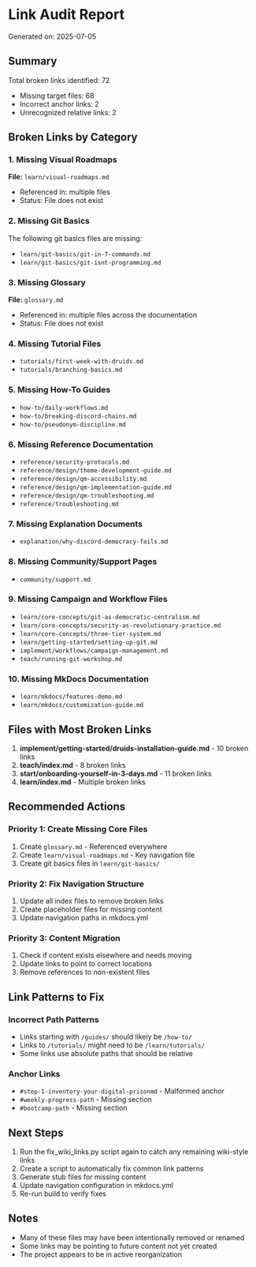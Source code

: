 # Link Audit Report

Generated on: 2025-07-05

## Summary

Total broken links identified: 72
- Missing target files: 68
- Incorrect anchor links: 2
- Unrecognized relative links: 2

## Broken Links by Category

### 1. Missing Visual Roadmaps
**File:** `learn/visual-roadmaps.md`
- Referenced in: multiple files
- Status: File does not exist

### 2. Missing Git Basics
The following git basics files are missing:
- `learn/git-basics/git-in-7-commands.md`
- `learn/git-basics/git-isnt-programming.md`

### 3. Missing Glossary
**File:** `glossary.md`
- Referenced in: multiple files across the documentation
- Status: File does not exist

### 4. Missing Tutorial Files
- `tutorials/first-week-with-druids.md`
- `tutorials/branching-basics.md`

### 5. Missing How-To Guides
- `how-to/daily-workflows.md`
- `how-to/breaking-discord-chains.md`
- `how-to/pseudonym-discipline.md`

### 6. Missing Reference Documentation
- `reference/security-protocols.md`
- `reference/design/theme-development-guide.md`
- `reference/design/qm-accessibility.md`
- `reference/design/qm-implementation-guide.md`
- `reference/design/qm-troubleshooting.md`
- `reference/troubleshooting.md`

### 7. Missing Explanation Documents
- `explanation/why-discord-democracy-fails.md`

### 8. Missing Community/Support Pages
- `community/support.md`

### 9. Missing Campaign and Workflow Files
- `learn/core-concepts/git-as-democratic-centralism.md`
- `learn/core-concepts/security-as-revolutionary-practice.md`
- `learn/core-concepts/three-tier-system.md`
- `learn/getting-started/setting-up-git.md`
- `implement/workflows/campaign-management.md`
- `teach/running-git-workshop.md`

### 10. Missing MkDocs Documentation
- `learn/mkdocs/features-demo.md`
- `learn/mkdocs/customization-guide.md`

## Files with Most Broken Links

1. **implement/getting-started/druids-installation-guide.md** - 10 broken links
2. **teach/index.md** - 8 broken links
3. **start/onboarding-yourself-in-3-days.md** - 11 broken links
4. **learn/index.md** - Multiple broken links

## Recommended Actions

### Priority 1: Create Missing Core Files
1. Create `glossary.md` - Referenced everywhere
2. Create `learn/visual-roadmaps.md` - Key navigation file
3. Create git basics files in `learn/git-basics/`

### Priority 2: Fix Navigation Structure
1. Update all index files to remove broken links
2. Create placeholder files for missing content
3. Update navigation paths in mkdocs.yml

### Priority 3: Content Migration
1. Check if content exists elsewhere and needs moving
2. Update links to point to correct locations
3. Remove references to non-existent files

## Link Patterns to Fix

### Incorrect Path Patterns
- Links starting with `/guides/` should likely be `/how-to/`
- Links to `/tutorials/` might need to be `/learn/tutorials/`
- Some links use absolute paths that should be relative

### Anchor Links
- `#step-1-inventory-your-digital-prisonmd` - Malformed anchor
- `#weekly-progress-path` - Missing section
- `#bootcamp-path` - Missing section

## Next Steps

1. Run the fix_wiki_links.py script again to catch any remaining wiki-style links
2. Create a script to automatically fix common link patterns
3. Generate stub files for missing content
4. Update navigation configuration in mkdocs.yml
5. Re-run build to verify fixes

## Notes

- Many of these files may have been intentionally removed or renamed
- Some links may be pointing to future content not yet created
- The project appears to be in active reorganization
